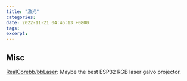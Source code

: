 ```yaml
---
title: "激光"
categories: 
date: 2022-11-21 04:46:13 +0800
tags: 
excerpt: 
---
```













## Misc

[RealCorebb/bbLaser](https://github.com/RealCorebb/bbLaser): Maybe the best ESP32 RGB laser galvo projector.
